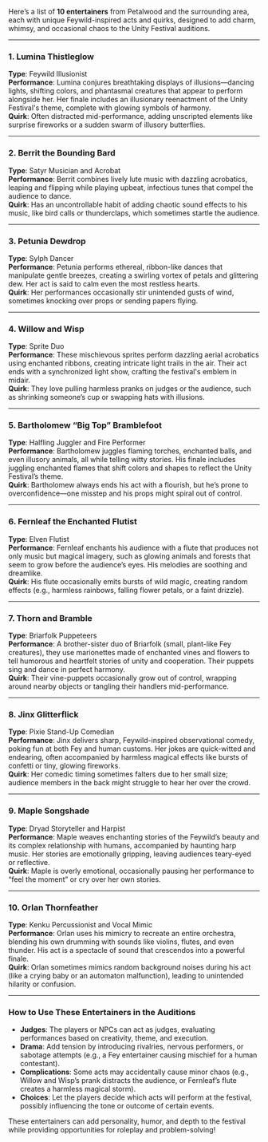 Here’s a list of **10 entertainers** from Petalwood and the surrounding area, each with unique Feywild-inspired acts and quirks, designed to add charm, whimsy, and occasional chaos to the Unity Festival auditions.

---

### **1. Lumina Thistleglow**

**Type**: Feywild Illusionist  
**Performance**: Lumina conjures breathtaking displays of illusions—dancing lights, shifting colors, and phantasmal creatures that appear to perform alongside her. Her finale includes an illusionary reenactment of the Unity Festival's theme, complete with glowing symbols of harmony.  
**Quirk**: Often distracted mid-performance, adding unscripted elements like surprise fireworks or a sudden swarm of illusory butterflies.

---

### **2. Berrit the Bounding Bard**

**Type**: Satyr Musician and Acrobat  
**Performance**: Berrit combines lively lute music with dazzling acrobatics, leaping and flipping while playing upbeat, infectious tunes that compel the audience to dance.  
**Quirk**: Has an uncontrollable habit of adding chaotic sound effects to his music, like bird calls or thunderclaps, which sometimes startle the audience.

---

### **3. Petunia Dewdrop**

**Type**: Sylph Dancer  
**Performance**: Petunia performs ethereal, ribbon-like dances that manipulate gentle breezes, creating a swirling vortex of petals and glittering dew. Her act is said to calm even the most restless hearts.  
**Quirk**: Her performances occasionally stir unintended gusts of wind, sometimes knocking over props or sending papers flying.

---

### **4. Willow and Wisp**

**Type**: Sprite Duo  
**Performance**: These mischievous sprites perform dazzling aerial acrobatics using enchanted ribbons, creating intricate light trails in the air. Their act ends with a synchronized light show, crafting the festival's emblem in midair.  
**Quirk**: They love pulling harmless pranks on judges or the audience, such as shrinking someone’s cup or swapping hats with illusions.

---

### **5. Bartholomew “Big Top” Bramblefoot**

**Type**: Halfling Juggler and Fire Performer  
**Performance**: Bartholomew juggles flaming torches, enchanted balls, and even illusory animals, all while telling witty stories. His finale includes juggling enchanted flames that shift colors and shapes to reflect the Unity Festival’s theme.  
**Quirk**: Bartholomew always ends his act with a flourish, but he’s prone to overconfidence—one misstep and his props might spiral out of control.

---

### **6. Fernleaf the Enchanted Flutist**

**Type**: Elven Flutist  
**Performance**: Fernleaf enchants his audience with a flute that produces not only music but magical imagery, such as glowing animals and forests that seem to grow before the audience’s eyes. His melodies are soothing and dreamlike.  
**Quirk**: His flute occasionally emits bursts of wild magic, creating random effects (e.g., harmless rainbows, falling flower petals, or a faint drizzle).

---

### **7. Thorn and Bramble**

**Type**: Briarfolk Puppeteers  
**Performance**: A brother-sister duo of Briarfolk (small, plant-like Fey creatures), they use marionettes made of enchanted vines and flowers to tell humorous and heartfelt stories of unity and cooperation. Their puppets sing and dance in perfect harmony.  
**Quirk**: Their vine-puppets occasionally grow out of control, wrapping around nearby objects or tangling their handlers mid-performance.

---

### **8. Jinx Glitterflick**

**Type**: Pixie Stand-Up Comedian  
**Performance**: Jinx delivers sharp, Feywild-inspired observational comedy, poking fun at both Fey and human customs. Her jokes are quick-witted and endearing, often accompanied by harmless magical effects like bursts of confetti or tiny, glowing fireworks.  
**Quirk**: Her comedic timing sometimes falters due to her small size; audience members in the back might struggle to hear her over the crowd.

---

### **9. Maple Songshade**

**Type**: Dryad Storyteller and Harpist  
**Performance**: Maple weaves enchanting stories of the Feywild’s beauty and its complex relationship with humans, accompanied by haunting harp music. Her stories are emotionally gripping, leaving audiences teary-eyed or reflective.  
**Quirk**: Maple is overly emotional, occasionally pausing her performance to “feel the moment” or cry over her own stories.

---

### **10. Orlan Thornfeather**

**Type**: Kenku Percussionist and Vocal Mimic  
**Performance**: Orlan uses his mimicry to recreate an entire orchestra, blending his own drumming with sounds like violins, flutes, and even thunder. His act is a spectacle of sound that crescendos into a powerful finale.  
**Quirk**: Orlan sometimes mimics random background noises during his act (like a crying baby or an automaton malfunction), leading to unintended hilarity or confusion.

---

### **How to Use These Entertainers in the Auditions**

- **Judges**: The players or NPCs can act as judges, evaluating performances based on creativity, theme, and execution.
- **Drama**: Add tension by introducing rivalries, nervous performers, or sabotage attempts (e.g., a Fey entertainer causing mischief for a human contestant).
- **Complications**: Some acts may accidentally cause minor chaos (e.g., Willow and Wisp’s prank distracts the audience, or Fernleaf’s flute creates a harmless magical storm).
- **Choices**: Let the players decide which acts will perform at the festival, possibly influencing the tone or outcome of certain events.

These entertainers can add personality, humor, and depth to the festival while providing opportunities for roleplay and problem-solving!